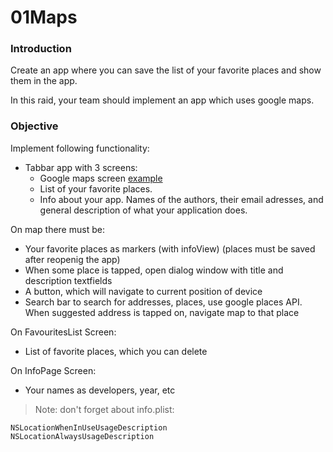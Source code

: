 # 01Maps

### Introduction

Create an app where you can save the list of your favorite places and show them in the app.

In this raid, your team should implement an app which uses google maps.

### Objective

Implement following functionality:

- Tabbar app with 3 screens:
    - Google maps screen [example](https://codelabs.developers.google.com/codelabs/google-maps-in-flutter#0)
    - List of your favorite places.
    - Info about your app. Names of the authors, their email adresses, and general description of what your application does.

On map there must be:

- Your favorite places as markers (with infoView) (places must be saved after reopenig the app)
- When some place is tapped, open dialog window with title and description textfields
- A button, which will navigate to current position of device
- Search bar to search for addresses, places, use google places API. When suggested address is tapped on, navigate map to that place

On FavouritesList Screen:

- List of favorite places, which you can delete

On InfoPage Screen:

- Your names as developers, year, etc


> Note: don't forget about info.plist: 


```
NSLocationWhenInUseUsageDescription
NSLocationAlwaysUsageDescription
```